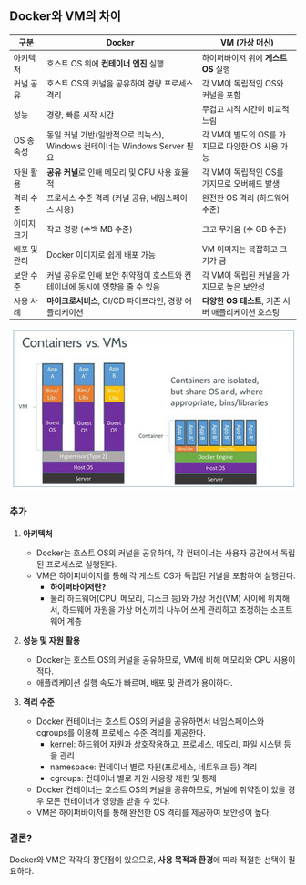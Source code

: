 
## Docker와 VM의 차이

| 구분           | Docker                                         | VM (가상 머신)                               |
|---------------|------------------------------------------------|---------------------------------------------|
| 아키텍처       | 호스트 OS 위에 **컨테이너 엔진** 실행            | 하이퍼바이저 위에 **게스트 OS** 실행            |
| 커널 공유      | 호스트 OS의 커널을 공유하여 경량 프로세스 격리    | 각 VM이 독립적인 OS와 커널을 포함               |
| 성능           | 경량, 빠른 시작 시간                            | 무겁고 시작 시간이 비교적 느림                 |
| OS 종속성      | 동일 커널 기반(일반적으로 리눅스), Windows 컨테이너는 Windows Server 필요 | 각 VM이 별도의 OS를 가지므로 다양한 OS 사용 가능 |
| 자원 활용       | **공유 커널**로 인해 메모리 및 CPU 사용 효율적    | 각 VM이 독립적인 OS를 가지므로 오버헤드 발생     |
| 격리 수준       | 프로세스 수준 격리 (커널 공유, 네임스페이스 사용) | 완전한 OS 격리 (하드웨어 수준)                   |
| 이미지 크기     | 작고 경량 (수백 MB 수준)                         | 크고 무거움 (수 GB 수준)                        |
| 배포 및 관리    | Docker 이미지로 쉽게 배포 가능                   | VM 이미지는 복잡하고 크기가 큼                 |
| 보안 수준       | 커널 공유로 인해 보안 취약점이 호스트와 컨테이너에 동시에 영향을 줄 수 있음 | 각 VM이 독립된 커널을 가지므로 높은 보안성        |
| 사용 사례       | **마이크로서비스**, CI/CD 파이프라인, 경량 애플리케이션 | **다양한 OS 테스트**, 기존 서버 애플리케이션 호스팅 |

![container_vs_vm.png](container_vs_vm.png)

### 추가 

1. **아키텍처**  
   - Docker는 호스트 OS의 커널을 공유하며, 각 컨테이너는 사용자 공간에서 독립된 프로세스로 실행된다. 
   - VM은 하이퍼바이저를 통해 각 게스트 OS가 독립된 커널을 포함하여 실행된다.
     - **하이퍼바이저란?** 
     - 물리 하드웨어(CPU, 메모리, 디스크 등)와 가상 머신(VM) 사이에 위치해서, 하드웨어 자원을 가상 머신끼리 나누어 쓰게 관리하고 조정하는 소프트웨어 계층


2. **성능 및 자원 활용**  
   - Docker는 호스트 OS의 커널을 공유하므로, VM에 비해 메모리와 CPU 사용이 적다.
   - 애플리케이션 실행 속도가 빠르며, 배포 및 관리가 용이하다.


3. **격리 수준**  
   - Docker 컨테이너는 호스트 OS의 커널을 공유하면서 네임스페이스와 cgroups를 이용해 프로세스 수준 격리를 제공한다.
     - kernel: 하드웨어 자원과 상호작용하고, 프로세스, 메모리, 파일 시스템 등을 관리
     - namespace: 컨테이너 별로 자원(프로세스, 네트워크 등) 격리 
     - cgroups: 컨테이너 별로 자원 사용량 제한 및 통제 
   - Docker 컨테이너는 호스트 OS의 커널을 공유하므로, 커널에 취약점이 있을 경우 모든 컨테이너가 영향을 받을 수 있다.
   - VM은 하이퍼바이저를 통해 완전한 OS 격리를 제공하여 보안성이 높다.
   
### 결론?
Docker와 VM은 각각의 장단점이 있으므로, **사용 목적과 환경**에 따라 적절한 선택이 필요하다.

